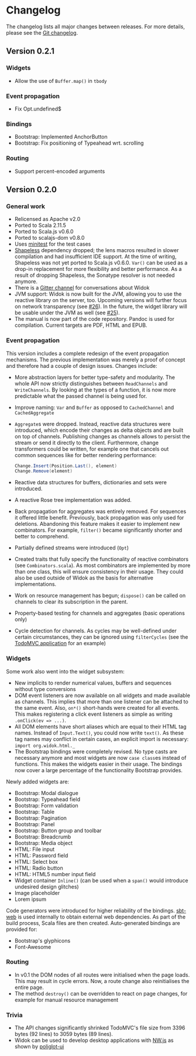# Changelog
The changelog lists all major changes between releases. For more details, please see the [Git changelog](https://github.com/widok/widok/commits/master).

## Version 0.2.1
### Widgets
- Allow the use of ``Buffer.map()`` in ``tbody``

### Event propagation
- Fix Opt.undefined$

### Bindings
- Bootstrap: Implemented AnchorButton
- Bootstrap: Fix positioning of Typeahead wrt. scrolling

### Routing
- Support percent-encoded arguments

## Version 0.2.0
### General work
- Relicensed as Apache v2.0
- Ported to Scala 2.11.5
- Ported to Scala.js v0.6.0
- Ported to scalajs-dom v0.8.0
- Uses [minitest](http://github.com/monifu/minitest) for the test cases
- [Shapeless](https://github.com/milessabin/shapeless) dependency dropped; the lens macros resulted in slower compilation and had insufficient IDE support. At the time of writing, Shapeless was not yet ported to Scala.js v0.6.0. ``Var()`` can be used as a drop-in replacement for more flexibility and better performance. As a result of dropping Shapeless, the Sonatype resolver is not needed anymore.
- There is a [Gitter channel](https://gitter.im/widok/widok) for conversations about Widok
- JVM support: Widok is now built for the JVM, allowing you to use the reactive library on the server, too. Upcoming versions will further focus on network transparency (see [#26](https://github.com/widok/widok/issues/26)). In the future, the widget library will be usable under the JVM as well (see [#25](https://github.com/widok/widok/issues/25)).
- The manual is now part of the code repository. Pandoc is used for compilation. Current targets are PDF, HTML and EPUB.

### Event propagation
This version includes a complete redesign of the event propagation mechanisms. The previous implementation was merely a proof of concept and therefore had a couple of design issues. Changes include:

- More abstraction layers for better type-safety and modularity. The whole API now strictly distinguishes between ``ReadChannels`` and ``WriteChannels``. By looking at the types of a function, it is now more predictable what the passed channel is being used for.
- Improve naming: ``Var`` and ``Buffer`` as opposed to ``CachedChannel`` and ``CachedAggregate``
- ``Aggregate``s were dropped. Instead, reactive data structures were introduced, which encode their changes as delta objects and are built on top of channels. Publishing changes as channels allows to persist the stream or send it directly to the client. Furthermore, change transformers could be written, for example one that cancels out common sequences like for better rendering performance:

	```scala
	Change.Insert(Position.Last(), element)
	Change.Remove(element)
	```
- Reactive data structures for buffers, dictionaries and sets were introduced.
- A reactive Rose tree implementation was added.
- Back propagation for aggregates was entirely removed. For sequences it offered little benefit. Previously, back propagation was only used for deletions. Abandoning this feature makes it easier to implement new combinators. For example, ``filter()`` became significantly shorter and better to comprehend.
- Partially defined streams were introduced (``Opt``)
- Created traits that fully specify the functionality of reactive combinators (see ``Combinators.scala``). As most combinators are implemented by more than one class, this will ensure consistency in their usage. They could also be used outside of Widok as the basis for alternative implementations.
- Work on resource management has begun; ``dispose()`` can be called on channels to clear its subscription in the parent.
- Property-based testing for channels and aggregates (basic operations only)
- Cycle detection for channels. As cycles may be well-defined under certain circumstances, they can be ignored using ``filterCycles`` (see the [TodoMVC application](https://github.com/widok/todomvc) for an example)

### Widgets
Some work also went into the widget subsystem:

- New implicits to render numerical values, buffers and sequences without type conversions
- DOM event listeners are now available on all widgets and made available as channels. This implies that more than one listener can be attached to the same event. Also, ``on*()`` short-hands were created for all events. This makes registering a click event listeners as simple as writing ``.onClick(ev => ...)``.
- All DOM elements have short aliases which are equal to their HTML tag names. Instead of ``Input.Text()``, you could now write ``text()``. As these tag names may conflict in certain cases, an explicit import is necessary: ``import org.widok.html._``
- The Bootstrap bindings were completely revised. No type casts are necessary anymore and most widgets are now ``case class``es instead of functions. This makes the widgets easier in their usage. The bindings now cover a large percentage of the functionality Bootstrap provides.

Newly added widgets are:

- Bootstrap: Modal dialogue
- Bootstrap: Typeahead field
- Bootstrap: Form validation
- Bootstrap: Table
- Bootstrap: Pagination
- Bootstrap: Panel
- Bootstrap: Button group and toolbar
- Bootstrap: Breadcrumb
- Bootstrap: Media object
- HTML: File input
- HTML: Password field
- HTML: Select box
- HTML: Radio button
- HTML: HTML5 number input field
- Widget container ``Inline()`` (can be used when a ``span()`` would introduce undesired design glitches)
- Image placeholder
- Lorem ipsum

Code generators were introduced for higher reliability of the bindings. [sbt-web](https://github.com/sbt/sbt-web) is used internally to obtain external web dependencies. As part of the build process, Scala files are then created. Auto-generated bindings are provided for:

- Bootstrap's glyphicons
- Font-Awesome

### Routing
- In v0.1 the DOM nodes of all routes were initialised when the page loads. This may result in cycle errors. Now, a route change also reinitialises the entire page.
- The method ``destroy()`` can be overridden to react on page changes, for example for manual resource management

### Trivia
- The API changes significantly shrinked TodoMVC's file size from 3396 bytes (92 lines) to 3059 bytes (89 lines).
- Widok can be used to develop desktop applications with [NW.js](https://github.com/nwjs/nw.js/) as shown by [poliglot-ui](http://github.com/poliglot/poliglot-ui)

